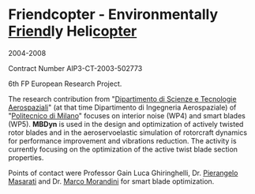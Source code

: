 ---
---

#  Friendcopter - Environmentally <u>Friend</u>ly Heli<u>copter</u> 

2004-2008

Contract Number AIP3-CT-2003-502773


6th FP European Research Project. 

The research contribution from 
"[Dipartimento di Scienze e Tecnologie Aerospaziali](http://www.aero.polimi.it/en/)" 
(at that time Dipartimento di Ingegneria Aerospaziale) of 
"[Politecnico di Milano](https://www.polimi.it)" 
focuses on interior noise (WP4) and smart blades (WP5). **MBDyn** is used 
in the design and optimization of actively twisted rotor blades and in 
the aeroservoelastic simulation of rotorcraft dynamics for performance 
improvement and vibrations reduction.
The activity is currently focusing on the optimization of the 
active twist blade section properties.

Points of contact were Professor Gain Luca Ghiringhelli,
Dr. [Pierangelo Masarati](https://home.aero.polimi.it/masarati) and 
Dr. [Marco Morandini](https://home.aero.polimi.it/morandini) for smart blade optimization. 
